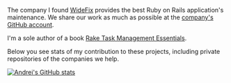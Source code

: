 The company I found [WideFix](https://widefix.com/) provides the best Ruby on Rails application's maintenance. We share our work as much as possible at the [company's GitHub account](https://github.com/widefix). 

I'm a sole author of a book [Rake Task Management Essentials](https://www.packtpub.com/product/rake-task-management-essentials/9781783280773). 

Below you see stats of my contribution to these projects, including private repositories of the companies we help.

[![Andrei's GitHub stats](https://github-readme-stats.vercel.app/api?username=ka8725)](https://github.com/anuraghazra/github-readme-stats)

